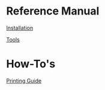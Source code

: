 Reference Manual
================
[Installation](.reference/Install.md)

[Tools](./reference/Tools.md)

How-To's
========
[Printing Guide](./howto/PrintingGuide.md)
